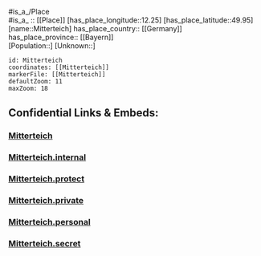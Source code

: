 ﻿---
location: [49.95,12.25] 
mapzoom: [7,12] 
mapmarker: city 
type: City
tags:
- geo/City


SpocWebEntityId: 32516
isDeleted: false
confidential: public

---
#is_a_/Place  
#is_a_ :: [[Place]] 
[has_place_longitude::12.25] 
[has_place_latitude::49.95] 
[name::Mitterteich] 
has_place_country:: [[Germany]]  
has_place_province:: [[Bayern]]  
[Population::] 
[Unknown::] 


```leaflet
id: Mitterteich
coordinates: [[Mitterteich]] 
markerFile: [[Mitterteich]] 
defaultZoom: 11 
maxZoom: 18
```


## Confidential Links & Embeds: 

### [Mitterteich](/_public/Earth/Continent/Europe/Europe~Central/Germany/Germany~West/Bayern/counties~Bayern/Tirschenreuth/cities~Tirschenreuth/Mitterteich.md) 

### [Mitterteich.internal](/_internal/Earth/Continent/Europe/Europe~Central/Germany/Germany~West/Bayern/counties~Bayern/Tirschenreuth/cities~Tirschenreuth/Mitterteich.internal.md) 

### [Mitterteich.protect](/_protect/Earth/Continent/Europe/Europe~Central/Germany/Germany~West/Bayern/counties~Bayern/Tirschenreuth/cities~Tirschenreuth/Mitterteich.protect.md) 

### [Mitterteich.private](/_private/Earth/Continent/Europe/Europe~Central/Germany/Germany~West/Bayern/counties~Bayern/Tirschenreuth/cities~Tirschenreuth/Mitterteich.private.md) 

### [Mitterteich.personal](/_personal/Earth/Continent/Europe/Europe~Central/Germany/Germany~West/Bayern/counties~Bayern/Tirschenreuth/cities~Tirschenreuth/Mitterteich.personal.md) 

### [Mitterteich.secret](/_secret/Earth/Continent/Europe/Europe~Central/Germany/Germany~West/Bayern/counties~Bayern/Tirschenreuth/cities~Tirschenreuth/Mitterteich.secret.md) 
